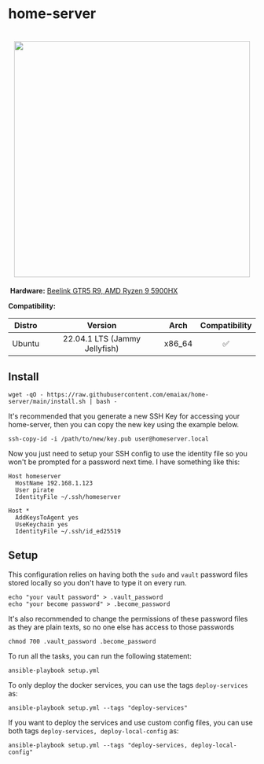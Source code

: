 # home-server

<h1 align="center">
 <img width="480" src="https://blog.codinghorror.com/content/images/uploads/2012/10/6a0120a85dcdae970b017c327d5a4e970b-800wi.jpg">
</h1>

![]()
**Hardware:** [Beelink GTR5 R9, AMD Ryzen 9 5900HX](https://pt.aliexpress.com/item/32753185927.html)

**Compatibility:**

| Distro |            Version            |  Arch  | Compatibility |
| ------ | :---------------------------: | :----: | :-----------: |
| Ubuntu | 22.04.1 LTS (Jammy Jellyfish) | x86_64 |      ✅       |

## Install

```shell
wget -qO - https://raw.githubusercontent.com/emaiax/home-server/main/install.sh | bash -
```

It's recommended that you generate a new SSH Key for accessing your home-server, then you can copy the new key using the example below.

```shell
ssh-copy-id -i /path/to/new/key.pub user@homeserver.local
```

Now you just need to setup your SSH config to use the identity file so you won't be prompted for a password next time. I have something like this:

```ssh-config
Host homeserver
  HostName 192.168.1.123
  User pirate
  IdentityFile ~/.ssh/homeserver

Host *
  AddKeysToAgent yes
  UseKeychain yes
  IdentityFile ~/.ssh/id_ed25519
```

## Setup

This configuration relies on having both the `sudo` and `vault` password files stored locally so you don't have to type it on every run.

```shell
echo "your vault password" > .vault_password
echo "your become password" > .become_password
```

It's also recommended to change the permissions of these password files as they are plain texts, so no one else has access to those passwords

```shell
chmod 700 .vault_password .become_password
```

To run all the tasks, you can run the following statement:

```shell
ansible-playbook setup.yml
```

To only deploy the docker services, you can use the tags `deploy-services` as:

```shell
ansible-playbook setup.yml --tags "deploy-services"
```

If you want to deploy the services and use custom config files, you can use both tags `deploy-services, deploy-local-config` as:

```shell
ansible-playbook setup.yml --tags "deploy-services, deploy-local-config"
```
